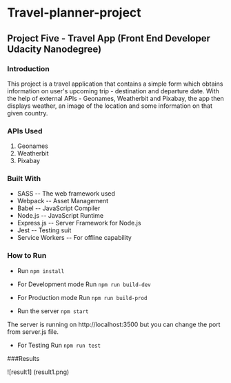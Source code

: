 # Travel-planner-project

## Project Five - Travel App (Front End Developer Udacity Nanodegree)

### Introduction
This project is a travel application that contains a simple form which obtains information on user's upcoming trip - destination and departure date. 
With the help of external APIs - Geonames, Weatherbit and Pixabay, the app then displays weather, an image of the location and some information on that given country.

### APIs Used

1. Geonames
2. Weatherbit
3. Pixabay 


### Built With
- SASS -- The web framework used
- Webpack -- Asset Management
- Babel -- JavaScript Compiler
- Node.js -- JavaScript Runtime
- Express.js -- Server Framework for Node.js
- Jest -- Testing suit
- Service Workers -- For offline capability

### How to Run

- Run `npm install`

- For Development mode 
Run `npm run build-dev`

- For Production mode
Run `npm run build-prod`

- Run the server
`npm start`

The server is running on http://localhost:3500
but you can change the port from server.js file.

- For Testing
Run `npm run test`

###Results

![result1] (result1.png)
